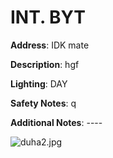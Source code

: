 # INT. BYT

**Address**: IDK mate

**Description**: hgf

**Lighting**: DAY

**Safety Notes**: q

**Additional Notes**: ----

![duha2.jpg](test\Lokace\duha2.jpg)
